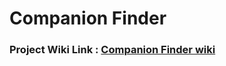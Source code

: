 # Companion Finder
 
### Project Wiki Link :  [Companion Finder wiki](https://github.com/jingjinjessica/CSTP-2204-GroupProject/wiki)
